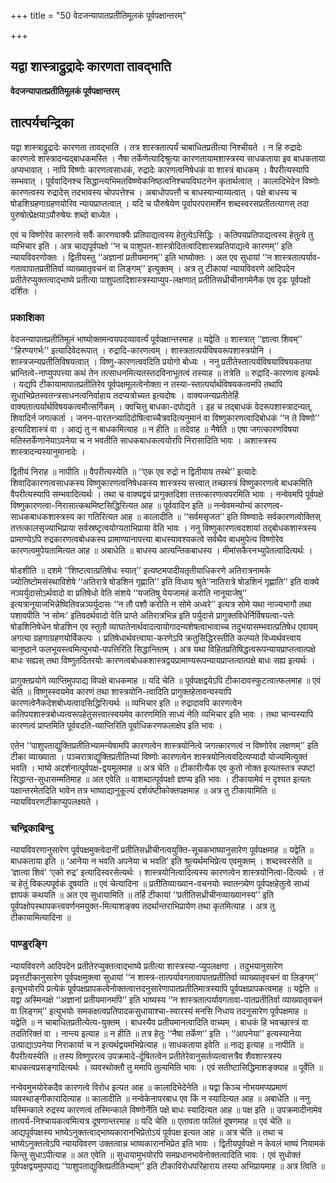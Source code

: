 +++
title = "50 वेदजन्यापातप्रतीतिमूलकं पूर्वपक्षान्तरम्"

+++


## यद्वा शास्त्राद्रुद्रादेः कारणता तावद्भाति

**वेदजन्यापातप्रतीतिमूलकं पूर्वपक्षान्तरम्**

## **तात्पर्यचन्द्रिका**

यद्वा शास्त्राद्रुद्रादेः कारणता तावद्भाति । तत्र शास्त्रतात्पर्यं चाबाधितप्रतीत्या निश्चीयते । न हि रुद्रादेः कारणत्वे शास्त्रादन्यद्बाधकमस्ति । नैषा तर्केणेत्यादिश्रुत्या कारणतायामशास्त्रस्य साधकताया इव बाधकताया अप्यभावात् । नापि विष्णोः कारणत्वसाधकं, रुद्रादेः कारणत्वनिषेधकं वा शास्त्रं बाधकम् । वैपरीत्यस्यापि सम्भवात् । पूर्ववादिनश्च सिद्धान्त्यभिमतविष्ण्वेकनिष्ठत्वनिश्चयविघटनेन कृतार्थत्वात् । कालादिभेदेन विष्णोः कारणत्वस्य रुद्रादेस् तदभावस्य चोपपत्तेश्च । अबाधोपपत्तौ च बाधस्यान्याय्यत्वात् । पक्षे बाधस्य च षोडशिग्रहणाग्रहणयोरिव न्यायप्राप्तत्वात् । यदि च पौरुषेयेण पूर्वापरपरामर्शेन शब्दस्वरसप्रतीतत्यागस् तदा पुरुषोत्प्रेक्षयाऽपौरुषेयः शब्दो बाध्येत ।

एवं च विष्णोरेव कारणत्वे सर्वैः कारणवाक्यैः प्रतिपाद्यत्वस्य हेतुत्वेऽसिद्धिः । कतिपयप्रतिपाद्यत्वस्य हेतुत्वे तु व्यभिचार इति । अत्र चाद्यपूर्वपक्षो ‘‘न च पाशुपत-शास्त्रोदितत्वादिशास्त्रप्रतिपाद्यत्वे कारणम्’’ इति न्यायविवरणोक्तः । द्वितीयस्तु ‘‘अज्ञानां प्रतीयमानम्’’ इति भाष्योक्तः । अत एव सुधायां ‘‘न शास्त्रतात्पर्याव-गतावापातप्रतीतिर्वा व्याख्यातृवचनं वा लिङ्गम्’’ इत्युक्तम् । अत्र तु टीकायां न्यायविवरणे आदिपदेन प्रतीतेरप्युक्तत्वाद्भाष्ये प्रतीत्या पाशुपतादिशास्त्रस्याप्युप-लक्षणात् प्रतीतिसध्रीचीनागमेनैक एव दृढः पूर्वपक्षो दर्शितः ।

### **प्रकाशिका**

वेदजन्यापातप्रतीतिमूलं भाष्योक्तमन्वयपदव्यावर्त्यं पूर्वपक्षान्तरमाह ॥ यद्वेति ॥ शास्त्रात् ‘‘ज्ञात्वा शिवम्’’ ‘‘हिरण्यगर्भः’’ इत्यादिवेदरूपात् । रुद्रादि-कारणत्वम् । शास्त्रतात्पर्यविषयरूपशास्त्रयोनि । शास्त्रजन्यप्रतीतिविषयत्वात् । विष्णु-कारणत्ववदिति प्रयोगो बोध्यः । ननु प्रतीतेस्तात्पर्यविषयाविषयकतया भ्रान्तित्वे-नाप्युपपत्त्या कथं तेन तत्साधनमित्यतस्तदविनाभूतत्वं तस्याह ॥ तत्रेति ॥ रुद्रादि-कारणत्व इत्यर्थः । यद्यपि टीकायामापातप्रतीतिरेव पूर्वपक्षमूलत्वेनोक्ता न तस्या-स्तात्पर्यार्थविषयकत्वमपि तथापि सुधाभिप्रेतस्वतन्त्रसाधनत्वनिर्वाहाय तदप्यत्रोच्यत इत्यदोषः । वाक्यजन्यप्रतीतेर्हि वाक्यतात्पर्यार्थविषयकत्वमौत्सर्गिकम् । क्वचित्तु बाधका-दपोद्यते । इह च तद्बाधकं वेदरूपशास्त्रादन्यत्, शिवादिर्न जगत्कर्ता । जनन-पारतन्त्र्यादिदोषित्वाच्चैत्रवदित्यनुमानं वा विष्णुकारणत्वादिबोधकं ‘‘न ते विष्णो’’ इत्यादिशास्त्रं वा । आद्यं तु न बाधकमित्याह ॥ न हीति ॥ तदेवाह ॥ नैषेति ॥ एषा जगत्कारणविषया मतिस्तर्केणानेयाऽपनेया च न भवतीति साधकबाधकत्वयोरपि निरासादिति भावः । अशास्त्रस्य शास्त्रादन्यस्यानुमानादेः ।

द्वितीयं निराह ॥ नापीति ॥ वैपरीत्यस्येति ॥ ‘‘एक एव रुद्रो न द्वितीयाय तस्थे’’ इत्यादेः शिवादिकारणत्वसाधकस्य विष्णुकारणत्वनिषेधकस्य शास्त्रस्य सत्त्वात् तच्छास्त्रं विष्णुकारणत्वे बाधकमिति वैपरीत्यस्यापि सम्भवादित्यर्थः । तथा च वाक्यद्वयं प्रागुक्तदिशा तत्तत्कारणत्वपरमिति भावः । नन्वेवमपि पूर्वपक्षे विष्णुकारणत्वा-निरासात्कथमिष्टसिद्धिरित्यत आह ॥ पूर्ववादिन इति ॥ नन्वेवमन्योन्यं कारणत्व-साधकबाधकशास्त्रस्य का गतिरित्यत आह ॥ कालादीति ॥ ‘‘सर्वमसृजत’’ इति विष्ण्वादेः सर्वकारणत्वोक्तिस् तत्तत्कालसृज्याभिप्राया सर्वस्रष्टृत्वयोग्यताभिप्राया वेति भावः । ननु विष्णुकारणत्वदशायां तद्बोधकशास्त्रस्य प्रामाण्येऽपि रुद्रकारणत्वबोधकस्य प्रामाण्यानापत्त्या बाधस्यावश्यकत्वे सर्वथैव बाधमुपेत्य विष्णोरेव कारणत्वमुपेयतामित्यत आह ॥ अबाधेति ॥ बाधस्य आत्यन्तिकबाधस्य । मीमांसकैरनभ्युपेतत्वादित्यर्थः ।

षोडशीति ॥ दशमे ‘‘शिष्टत्वात्प्रतिषेधः स्यात्’’ इत्यष्टमपादीयतृतीयाधिकरणे अतिरात्रनामके ज्योतिष्टोमसंस्थाविशेषे ‘‘अतिरात्रे षोडशिनं गृह्णाति’’ इति विधाय श्रुते‘‘नातिरात्रे षोडशिनं गृह्णाति’’ इति वाक्ये नञ्पर्युदासोऽर्थवादो वा प्रतिषेधो वेति संशये ‘‘यजतिषु येयजामहं करोति नानूयाजेषु’’ इत्यत्रानूयाजभिन्नेष्वितिवन्नञ्पर्युदासः ‘‘न तौ पशौ करोति न सोमे अध्वरे’’ इत्यत्र सोमे यथा नाज्यभागौ तथा पशावपीति ‘न सोमः’ इतिवदर्थवादो वेति प्राप्ते अतिरात्रभिन्न इति पर्युदासे प्रागुक्तविधेर्निर्विषयत्वा-पत्तेः षोडशिनिषेधेन षोडशिन एव स्तुतौ व्याघातेनार्थवादत्वायोगादन्यशेषत्वाभावाच्च तदुभयासम्भवात्प्रतिषेध एवायम् अगत्या ग्रहणाग्रहणयोर्विकल्पः । प्रतिषेधार्थवत्त्वाया-करणेऽपि क्रतुसिद्धिरस्तीति कल्प्यते विध्यर्थवत्त्वाय चानुष्ठाने फलभूयस्त्वमित्युभयो-पपत्तिरिति सिद्धान्तितम् । अत्र यथा विहितप्रतिषिद्धत्वरूपन्यायप्राप्तत्वात्पक्षे बाधः सह्यस् तथा विष्णुतदितरयोः कारणत्वबोधकशास्त्रद्वयप्रामाण्यरूपन्यायप्राप्तत्वात्पक्षे बाधः सह्य इत्यर्थः ।

प्रागुक्तप्रयोगे व्याप्तिमुपपाद्य विपक्षे बाधकमाह ॥ यदि चेति ॥ पूर्वपक्षद्वयेऽपि टीकादावस्फुटत्वात्फलमाह ॥ एवं चेति ॥ विष्णुस्स्वयमेव कारणं तथा शास्त्रयोनि-त्वादिति प्रागुक्तहेतावन्यस्यापि कारणत्वेनैकदेशबोध्यत्वादसिद्धिरित्यर्थः ॥ व्यभिचार इति ॥ रुद्रादावपि कारणत्वेन कतिपयशास्त्रबोध्यत्वरूपहेतुसत्त्वात्स्वयमेव कारणमिति साध्यं नेति व्यभिचार इति भावः । तथा चान्यस्यापि कारणत्वं प्राप्तमिति पूर्ववदति-व्याप्तिरिति पूर्वाधिकरणफलाक्षेप इति भावः ।

एतेन ‘‘पाशुपताद्युक्तिप्रतीतिभ्यामन्येषामपि कारणत्वेन शास्त्रयोनित्वे जगत्कारणत्वं न विष्णोरेव लक्षणम्’’ इति टीका व्याख्याता । पञ्चरात्राद्युक्तिप्रतीतिभ्यां विष्णोः कारणत्वेन शास्त्रयोनित्ववदित्यप्यादौ योज्यमित्युक्तं भवति । भाष्ये अदर्शनात्पूर्वपक्ष-द्वयमूलमाह ॥ अत्र चेति ॥ टीकारीत्यैक एव कुतो नोक्त इत्यतस्तत्र स्पष्टां सिद्धान्त-सुधासम्मतिमाह ॥ अत एवेति ॥ वाशब्दात्पूर्वपक्षो ज्ञाप्य इति भावः । टीकायामेवं न दृश्यत इत्यतः पक्षान्तरमेतदिति भावेन तत्र भाष्याद्यानुकूल्यं दर्शयंष्टीकोक्तपक्षमाह ॥ अत्र तु टीकायामिति ॥ न्यायविवरणटीकाप्युपलक्ष्यते ।

### **चन्द्रिकाबिन्दु**

न्यायविवरणानुसारेण पूर्वपक्षमुक्त्वेदानीं प्रतीतिसध्रीचीनत्वयुक्ति-सूचकभाष्यानुसारेण पूर्वपक्षमाह ॥ यद्वेति ॥ बाधकताया इति ॥ ‘आनेया न भवति अपनेया च भवति’ इति श्रुत्यर्थमभिप्रेत्य एवमुक्तम् । शब्दस्वरसेति ॥ ‘ज्ञात्वा शिवं’ ‘एको रुद्र’ इत्यादिस्वरसेत्यर्थः । शास्त्रयोनित्वादित्यस्य कारणत्वेन शास्त्रयोनित्वा-दित्यर्थः । तं च हेतुं विकल्पपूर्वकं दूषयति ॥ एवं चेत्यादिना ॥ प्रतीतिव्याख्यान-वचनयोः स्वातन्त्र्येण पूर्वपक्षहेतुत्वे साध्यं ज्ञापकं कथयति ॥ अत एव सुधायामिति ॥ तर्हि टीकायां ‘‘प्रतीतिसध्रीचीनव्याख्यानस्य’’ इति पूर्वपक्षोपस्थापकत्त्ववर्णनमयुक्त-मित्याशङ्क्य तदर्थान्तराभिप्रायेण तथा कृतमित्याह । अत्र तु टीकायामित्यादिना ॥

### **पाण्डुरङ्गि**

न्यायविवरणे आदिपदेन प्रतीतेरप्युक्तत्वाद्भाष्ये प्रतीत्या शास्त्रस्या-प्युपलक्षणा । तदुभयानुसारेण प्रवृत्तटीकानुसारेण पूर्वपक्षमुक्त्वा सुधायां ‘‘न शास्त्र-तात्पर्यावगतावापातप्रतीतिर्वा व्याख्यातृवचनं वा लिङ्गम्’’ इत्युभयोरपि प्रत्येकं पूर्वपक्षप्रापकत्वेनोक्तत्वात्तदनुसारेणापातप्रतीतिमात्रस्यापि पूर्वपक्षप्रापकत्वमाह ॥ यद्वेति ॥ यद्वा अस्मिन्पक्षे ‘‘अज्ञानां प्रतीयमानमपि’’ इति भाष्यस्य ‘‘न शास्त्रतात्पर्यावगतावा-पातप्रतीतिर्वा व्याख्यातृवचनं वा लिङ्गम्’’ इत्युभयोः समकक्षत्वप्रतिपादकसुधायाश्चा-स्वारस्यं मनसि निधाय तदनुसारेण पूर्वपक्षमाह ॥ यद्वेति ॥ न चाबाधितप्रतीत्येत्य-युक्तम् । बाधस्यैव प्रतीयमानत्वादिति वाच्यम् । बाधकं हि भवच्छास्त्रं वा तदतिरिक्तं वा । नान्त्य इत्याह ॥ न हीति ॥ तत्र हेतुः ‘‘नैषा तर्केण’’ इति । ‘‘आपनेया’’ इत्यस्यानेया उत्पाद्याऽपनेया निराकार्या च न इत्यर्थद्वयमभिप्रेत्याह ॥ साधकताया इवेति ॥ नाद्य इत्याह ॥ नापीति ॥ वैपरीत्यस्येति ॥ तस्य विष्णुपरत्व उपक्रमादे-र्दूषितत्वेन प्रतीतेरेवानुसर्तव्यत्वात्तत्रैव शैवशास्त्रस्य बाधकत्वप्रसङ्गादित्यर्थः । व्यवस्थोक्तौ तु ममापि तुल्यमिति भावः । एवं सतीष्टासिद्धिमाशङ्क्याह ॥ पूर्वेति ॥

नन्वेवमुभयोरेकदैव कारणत्वे विरोध इत्यत आह ॥ कालादिभेदेनेति ॥ यद्वा किञ्च नोभयमप्यप्रमाणं व्यवस्थाङ्गीकारादित्याह ॥ कालादीति ॥ नन्वेकेनापरबाध एव किं न स्यादित्यत आह ॥ अबाधेति ॥ ननु यस्मिन्काले रुद्रस्य कारणत्वं तस्मिन्काले विष्णोर्नेति पक्षे बाधः स्यादित्यत आह ॥ पक्ष इति ॥ उपक्रमादीनामेव तात्पर्य-निश्चायकत्वमित्यत्र दूषणान्तरमाह ॥ यदि चेति ॥ एतावता फलितं दूषणमाह ॥ एवं चेति ॥ आद्यपूर्वपक्षस्य भाष्येऽनुक्तत्वाद्भाष्यकारानभिप्रेतोऽयं पूर्वपक्ष इत्यत आह ॥ अत्र चेति ॥ तथा च भाष्येऽनुक्तत्वेऽपि न्यायविवरण उक्तत्वान्न भाष्यकारानभिप्रेत इति भावः । द्वितीयपूर्वपक्षे न केवलं भाष्यं नियामकं किन्तु सुधाऽपीत्याह ॥ अत एवेति ॥ सुधायामुभयोरपि समप्रधानभावेनोक्तत्वादिति भावः । एवं सुधोक्तं पूर्वपक्षद्वयमुपपाद्य ‘‘पाशुपताद्युक्तिप्रतीतिभ्याम्’’ इति टीकाविरोधपरिहाराय तस्या अभिप्रायमाह ॥ अत्र त्विति ॥

